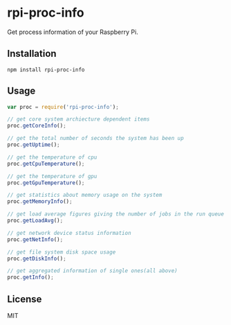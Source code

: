 # rpi-proc-info

Get process information of your Raspberry Pi.

## Installation
```
npm install rpi-proc-info
```

## Usage
```javascript
var proc = require('rpi-proc-info');

// get core system archiecture dependent items
proc.getCoreInfo();

// get the total number of seconds the system has been up
proc.getUptime();

// get the temperature of cpu
proc.getCpuTemperature();

// get the temperature of gpu
proc.getGpuTemperature();

// get statistics about memory usage on the system
proc.getMemoryInfo();

// get load average figures giving the number of jobs in the run queue or waiting for disk I/O averaged over 1, 5, and 15 minutes
proc.getLoadAvg();

// get network device status information
proc.getNetInfo();

// get file system disk space usage
proc.getDiskInfo();

// get aggregated information of single ones(all above)
proc.getInfo();
```

## License
MIT
